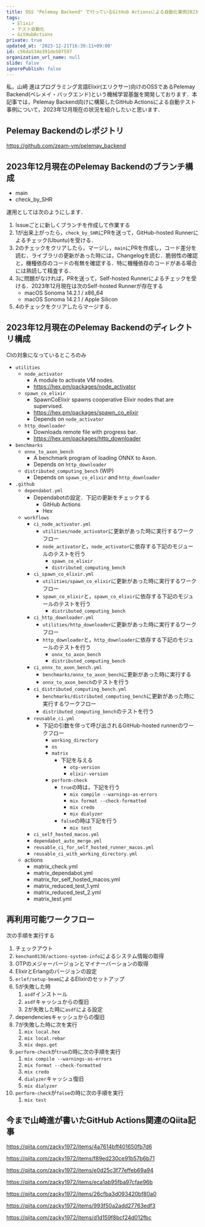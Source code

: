 ```yaml
---
title: OSS "Pelemay Backend" で行っているGitHub Actionsによる自動化事例2023年12月版
tags:
  - Elixir
  - テスト自動化
  - GitHubActions
private: true
updated_at: '2023-12-21T16:39:11+09:00'
id: c56da534e391de50f597
organization_url_name: null
slide: false
ignorePublish: false
---
```

私，山崎 進はプログラミング言語Elixir(エリクサー)向けのOSSであるPelemay Backend(ペレメイ・バックエンド)という機械学習基盤を開発しております．本記事では，Pelemay Backend向けに構築したGitHub Actionsによる自動テスト事例について，2023年12月現在の状況を紹介したいと思います．

## Pelemay Backendのレポジトリ

https://github.com/zeam-vm/pelemay_backend

## 2023年12月現在のPelemay Backendのブランチ構成

* main
* check_by_SHR

運用としては次のようにします．

1. Issueごとに新しくブランチを作成して作業する
2. 1が出来上がったら，`check_by_SHR`にPRを送って，GitHub-hosted Runnerによるチェック(Ubuntu)を受ける．
3. 2のチェックをクリアしたら，マージし，`main`にPRを作成し，コード差分を読む．ライブラリの更新があった時には，Changelogを読む．脆弱性の確認と，機種依存のコードの有無を確認する．特に機種依存のコードがある場合には熟読して精査する．
4. 3に問題がなければ，PRを送って，Self-hosted Runnerによるチェックを受ける．2023年12月現在は次のSelf-hosted Runnerが存在する
    * macOS Sonoma 14.2.1 / x86_64
    * macOS Sonoma 14.2.1 / Apple Silicon 
5. 4のチェックをクリアしたらマージする．

## 2023年12月現在のPelemay Backendのディレクトリ構成

CIの対象になっているところのみ

* `utilities`
    * `node_activator`
        * A module to activate VM nodes.
        * https://hex.pm/packages/node_activator
    * `spawn_co_elixir`
        * SpawnCoElixir spawns cooperative Elixir nodes that are supervised.
        * https://hex.pm/packages/spawn_co_elixir
        * Depends on `node_activator`
    * `http_downloader`
        * Downloads remote file with progress bar.
        * https://hex.pm/packages/http_downloader
* `benchmarks`
    * `onnx_to_axon_bench`
        * A benchmark program of loading ONNX to Axon.
        * Depends on `http_downloader`
    * `distributed_computing_bench` (WIP)
        * Depends on `spawn_co_elixir` and `http_downloader`
* `.github`
    * `dependabot.yml`
        * Dependabotの設定．下記の更新をチェックする
            * GitHub Actions
            * Hex
    * `workflows`
        * `ci_node_activator.yml`
            * `utilities/node_activator`に更新があった時に実行するワークフロー
            * `node_activator`と，`node_activator`に依存する下記のモジュールのテストを行う
                * `spawn_co_elixir`
                * `distributed_computing_bench`
        * `ci_spawn_co_elixir.yml`
            * `utilities/spawn_co_elixir`に更新があった時に実行するワークフロー
            * `spawn_co_elixir`と，`spawn_co_elixir`に依存する下記のモジュールのテストを行う
                * `distributed_computing_bench`
        * `ci_http_downloader.yml`
            * `utilities/http_downloader`に更新があった時に実行するワークフロー
            * `http_downloader`と，`http_downloader`に依存する下記のモジュールのテストを行う
                * `onnx_to_axon_bench`
                * `distributed_computing_bench`
        * `ci_onnx_to_axon_bench.yml`
            * `benchmarks/onnx_to_axon_bench`に更新があった時に実行する
            * `onnx_to_axon_bench`のテストを行う
        * `ci_distributed_computing_bench.yml`
            * `benchmarks/distributed_computing_bench`に更新があった時に実行するワークフロー
            * `distributed_computing_bench`のテストを行う
        * `reusable_ci.yml`
            * 下記の引数を伴って呼び出されるGitHub-hosted runnerのワークフロー
                * `working_directory`
                * `os`
                * `matrix`
                    * 下記を与える
                        * `otp-version`
                        * `elixir-version`
                * `perform-check`
                    * `true`の時は，下記を行う
                        * `mix compile --warnings-as-errors`
                        * `mix format --check-formatted`
                        * `mix credo`
                        * `mix dialyzer`
                    * `false`の時は下記を行う
                        * `mix test`
        * `ci_self_hosted_macos.yml`
        * `dependabot_auto_merge.yml`
        * `reusable_ci_for_self_hosted_runner_macos.yml`
        * `reusable_ci_with_working_directory.yml`
    * actions
        * matrix_check.yml
        * matrix_dependabot.yml
        * matrix_for_self_hosted_macos.yml
        * matrix_reduced_test_1.yml
        * matrix_reduced_test_2.yml
        * matrix_test.yml

## 再利用可能ワークフロー

次の手順を実行する

1. チェックアウト
2. `kenchan0130/actions-system-info`によるシステム情報の取得
3. OTPのメジャーバージョンとマイナーバーションの取得
4. ElixirとErlangのバージョンの設定
5. `erlef/setup-beam`によるElixirのセットアップ
6. 5が失敗した時
    1. `asdf`インストール
    2. `asdf`キャッシュからの復旧
    3. 2が失敗した時に`asdf`による設定
7. dependenciesキャッシュからの復旧
8. 7が失敗した時に次を実行
    1. `mix local.hex`
    2. `mix local.rebar`
    3. `mix deps.get`
9. `perform-check`が`true`の時に次の手順を実行
    1. `mix compile --warnings-as-errors`
    2. `mix format --check-formatted`
    3. `mix credo`
    4. `dialyzer`キャッシュ復旧
    5. `mix dialyzer`
10. `perform-check`が`false`の時に次の手順を実行
    1. `mix test`

## 今まで山崎進が書いたGitHub Actions関連のQiita記事

https://qiita.com/zacky1972/items/4a7614bff401650fb7d6

https://qiita.com/zacky1972/items/f89ed230ce91b57b6b71

https://qiita.com/zacky1972/items/e0d25c3f77effeb69a94

https://qiita.com/zacky1972/items/eca1ab95fba97cfae96b

https://qiita.com/zacky1972/items/26cfba3d093420bf80a0

https://qiita.com/zacky1972/items/993f50a2add27763edf3

https://qiita.com/zacky1972/items/d1d159f8bcf24d012fbc

